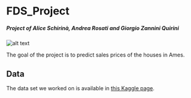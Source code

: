 # FDS_Project
##### Project of Alice Schirinà, Andrea Rosati and Giorgio Zannini Quirini

![alt text](https://storage.googleapis.com/kaggle-competitions/kaggle/5407/media/housesbanner.png)

The goal of the project is to predict sales prices of the houses in Ames.

## Data
The data set we worked on is available in [this Kaggle page](https://www.kaggle.com/c/house-prices-advanced-regression-techniques/).




